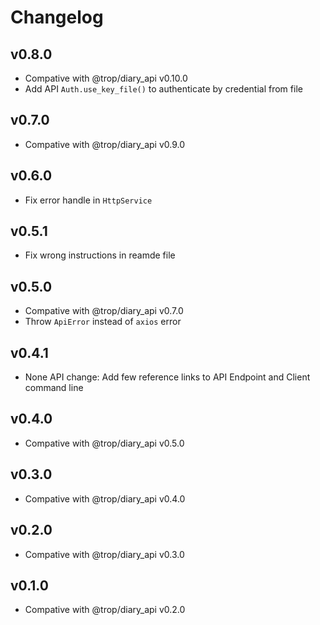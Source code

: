 # Changelog

## v0.8.0

* Compative with @trop/diary_api v0.10.0
* Add API `Auth.use_key_file()` to authenticate by credential from file

## v0.7.0

* Compative with @trop/diary_api v0.9.0

## v0.6.0

* Fix error handle in `HttpService`

## v0.5.1

* Fix wrong instructions in reamde file

## v0.5.0

* Compative with @trop/diary_api v0.7.0
* Throw `ApiError` instead of `axios` error

## v0.4.1

* None API change: Add few reference links to API Endpoint and
  Client command line

## v0.4.0

* Compative with @trop/diary_api v0.5.0

## v0.3.0

* Compative with @trop/diary_api v0.4.0

## v0.2.0

* Compative with @trop/diary_api v0.3.0

## v0.1.0

* Compative with @trop/diary_api v0.2.0
